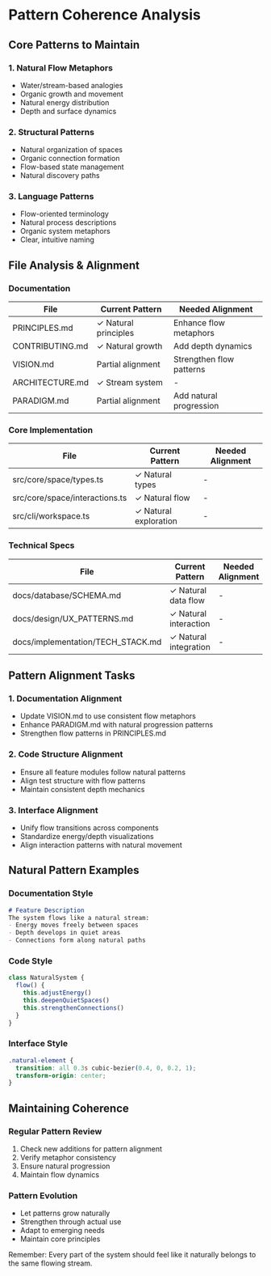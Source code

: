 # Pattern Coherence Analysis

## Core Patterns to Maintain

### 1. Natural Flow Metaphors
- Water/stream-based analogies
- Organic growth and movement
- Natural energy distribution
- Depth and surface dynamics

### 2. Structural Patterns
- Natural organization of spaces
- Organic connection formation
- Flow-based state management
- Natural discovery paths

### 3. Language Patterns
- Flow-oriented terminology
- Natural process descriptions
- Organic system metaphors
- Clear, intuitive naming

## File Analysis & Alignment

### Documentation
| File | Current Pattern | Needed Alignment |
|------|----------------|------------------|
| PRINCIPLES.md | ✓ Natural principles | Enhance flow metaphors |
| CONTRIBUTING.md | ✓ Natural growth | Add depth dynamics |
| VISION.md | Partial alignment | Strengthen flow patterns |
| ARCHITECTURE.md | ✓ Stream system | - |
| PARADIGM.md | Partial alignment | Add natural progression |

### Core Implementation
| File | Current Pattern | Needed Alignment |
|------|----------------|------------------|
| src/core/space/types.ts | ✓ Natural types | - |
| src/core/space/interactions.ts | ✓ Natural flow | - |
| src/cli/workspace.ts | ✓ Natural exploration | - |

### Technical Specs
| File | Current Pattern | Needed Alignment |
|------|----------------|------------------|
| docs/database/SCHEMA.md | ✓ Natural data flow | - |
| docs/design/UX_PATTERNS.md | ✓ Natural interaction | - |
| docs/implementation/TECH_STACK.md | ✓ Natural integration | - |

## Pattern Alignment Tasks

### 1. Documentation Alignment
- Update VISION.md to use consistent flow metaphors
- Enhance PARADIGM.md with natural progression patterns
- Strengthen flow patterns in PRINCIPLES.md

### 2. Code Structure Alignment
- Ensure all feature modules follow natural patterns
- Align test structure with flow patterns
- Maintain consistent depth mechanics

### 3. Interface Alignment
- Unify flow transitions across components
- Standardize energy/depth visualizations
- Align interaction patterns with natural movement

## Natural Pattern Examples

### Documentation Style
```markdown
# Feature Description
The system flows like a natural stream:
- Energy moves freely between spaces
- Depth develops in quiet areas
- Connections form along natural paths
```

### Code Style
```typescript
class NaturalSystem {
  flow() {
    this.adjustEnergy()
    this.deepenQuietSpaces()
    this.strengthenConnections()
  }
}
```

### Interface Style
```css
.natural-element {
  transition: all 0.3s cubic-bezier(0.4, 0, 0.2, 1);
  transform-origin: center;
}
```

## Maintaining Coherence

### Regular Pattern Review
1. Check new additions for pattern alignment
2. Verify metaphor consistency
3. Ensure natural progression
4. Maintain flow dynamics

### Pattern Evolution
- Let patterns grow naturally
- Strengthen through actual use
- Adapt to emerging needs
- Maintain core principles

Remember: Every part of the system should feel like it naturally belongs to the same flowing stream. 